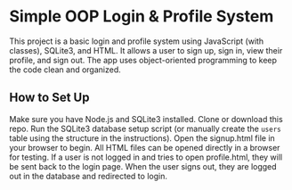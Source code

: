 # Simple OOP Login & Profile System

This project is a basic login and profile system using JavaScript (with classes), SQLite3, and HTML. It allows a user to sign up, sign in, view their profile, and sign out. The app uses object-oriented programming to keep the code clean and organized.

## How to Set Up
 Make sure you have Node.js and SQLite3 installed.
 Clone or download this repo.
 Run the SQLite3 database setup script (or manually create the `users` table using the structure in the instructions).
 Open the signup.html file in your browser to begin.
All HTML files can be opened directly in a browser for testing.
If a user is not logged in and tries to open profile.html, they will be sent back to the login page.
When the user signs out, they are logged out in the database and redirected to login.
